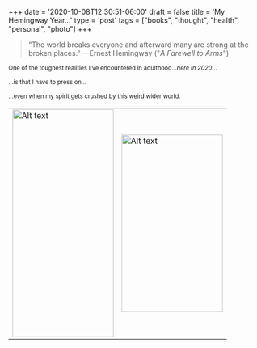 
+++
date = '2020-10-08T12:30:51-06:00'
draft = false
title = 'My Hemingway Year...'
type = 'post'
tags = ["books", "thought", "health", "personal", "photo"]
+++

> “The world breaks everyone and afterward many are strong at the broken places."  —Ernest Hemingway ("*A Farewell to Arms*")


<small> One of the toughest realities I’ve encountered in adulthood...<i>here in 2020</i>... </small> <br />

<small> ...is that I have to press on... </small> <br />

<small> ...even when my spirit gets crushed by this weird wider world. </small> <br />

<table>
  <tr>
    <td>
      <img src="https://julianwest.me/Blog/posts/images/hemingway.jpeg" alt="Alt text" width="200" height="450">
    </td>
    <td>
      <img src="https://julianwest.me/Blog/posts/images/me_beardy_2020.jpeg" alt="Alt text" width="200" height="350">
    </td>
  </tr>
</table>